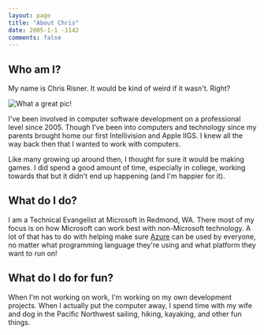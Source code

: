 ```yaml
---
layout: page
title: "About Chris"
date: 2005-1-1 -1142
comments: false
---
```


## Who am I?

My name is Chris Risner.  It would be kind of weird if it wasn't.  Right?

![What a great pic!](http://storage.chrisrisner.com/images/chrisner-full-400.jpeg)

I've been involved in computer software development on a professional level since 2005.  Though I've been into computers and
technology since my parents brought home our first Intellivision and Apple IIGS.  I knew all the way back then that
I wanted to work with computers.  

Like many growing up around then, I thought for sure it would be making games.  I did spend a good amount of time,
especially in college, working towards that but it didn't end up happening (and I'm happier for it).    

## What do I do?

I am a Technical Evangelist at Microsoft in Redmond, WA.  There most of my focus is on how Microsoft can work best with non-Microsoft
technology.  A lot of that has to do with helping make sure [Azure](http://azure.microsoft.com) can be used by everyone,
no matter what programming language they're using and what platform they want to run on!

## What do I do for fun?

When I'm not working on work, I'm working on my own development projects.  When I actually put the computer away,
I spend time with my wife and dog in the Pacific Northwest sailing, hiking, kayaking, and other fun things.